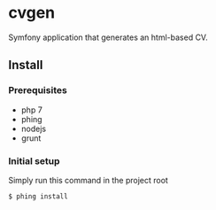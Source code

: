 cvgen
=====

Symfony application that generates an html-based CV.

## Install

### Prerequisites

- php 7
- phing
- nodejs
- grunt

### Initial setup

Simply run this command in the project root

```bash
$ phing install
```

